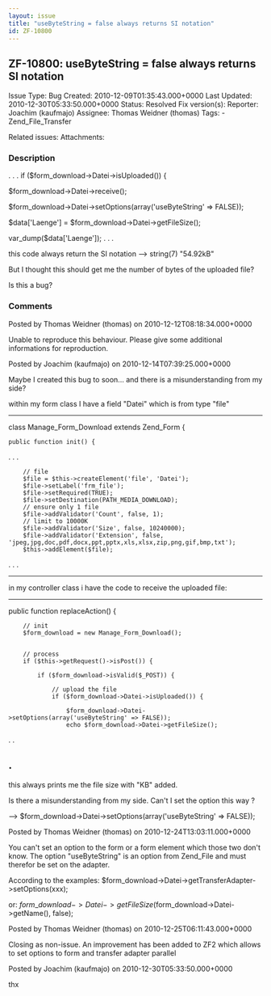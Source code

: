 ```yaml
---
layout: issue
title: "useByteString = false always returns SI notation"
id: ZF-10800
---
```


ZF-10800: useByteString = false always returns SI notation
----------------------------------------------------------

 Issue Type: Bug Created: 2010-12-09T01:35:43.000+0000 Last Updated: 2010-12-30T05:33:50.000+0000 Status: Resolved Fix version(s): 
 Reporter:  Joachim (kaufmajo)  Assignee:  Thomas Weidner (thomas)  Tags: - Zend\_File\_Transfer
 
 Related issues: 
 Attachments: 
### Description

. . . if ($form\_download->Datei->isUploaded()) {

$form\_download->Datei->receive();

$form\_download->Datei->setOptions(array('useByteString' => FALSE));

$data['Laenge'] = $form\_download->Datei->getFileSize();

var\_dump($data['Laenge']); . . .

this code always return the SI notation --> string(7) "54.92kB"

But I thought this should get me the number of bytes of the uploaded file?

Is this a bug?

 

 

### Comments

Posted by Thomas Weidner (thomas) on 2010-12-12T08:18:34.000+0000

Unable to reproduce this behaviour. Please give some additional informations for reproduction.

 

 

Posted by Joachim (kaufmajo) on 2010-12-14T07:39:25.000+0000

Maybe I created this bug to soon... and there is a misunderstanding from my side?

within my form class I have a field "Datei" which is from type "file"

- - - - - -

class Manage\_Form\_Download extends Zend\_Form {

 
    public function init() {


. . .

 
        // file
        $file = $this->createElement('file', 'Datei');
        $file->setLabel('frm_file');
        $file->setRequired(TRUE);
        $file->setDestination(PATH_MEDIA_DOWNLOAD);
        // ensure only 1 file
        $file->addValidator('Count', false, 1);
        // limit to 10000K
        $file->addValidator('Size', false, 10240000);
        $file->addValidator('Extension', false, 'jpeg,jpg,doc,pdf,docx,ppt,pptx,xls,xlsx,zip,png,gif,bmp,txt');
        $this->addElement($file);


. . .

- - - - - -

in my controller class i have the code to receive the uploaded file:

- - - - - -

public function replaceAction() {

 
        // init
        $form_download = new Manage_Form_Download();
    
    
        // process
        if ($this->getRequest()->isPost()) {
    
            if ($form_download->isValid($_POST)) {
    
                // upload the file
                if ($form_download->Datei->isUploaded()) {
    
                    $form_download->Datei->setOptions(array('useByteString' => FALSE));
                    echo $form_download->Datei->getFileSize();


. .

.
-

this always prints me the file size with "KB" added.

Is there a misunderstanding from my side. Can't I set the option this way ?

--> $form\_download->Datei->setOptions(array('useByteString' => FALSE));

 

 

Posted by Thomas Weidner (thomas) on 2010-12-24T13:03:11.000+0000

You can't set an option to the form or a form element which those two don't know. The option "useByteString" is an option from Zend\_File and must therefor be set on the adapter.

According to the examples: $form\_download->Datei->getTransferAdapter->setOptions(xxx);

or: $form\_download->Datei->getFileSize($form\_download->Datei->getName(), false);

 

 

Posted by Thomas Weidner (thomas) on 2010-12-25T06:11:43.000+0000

Closing as non-issue. An improvement has been added to ZF2 which allows to set options to form and transfer adapter parallel

 

 

Posted by Joachim (kaufmajo) on 2010-12-30T05:33:50.000+0000

thx

 

 